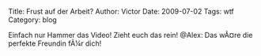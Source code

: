 Title: Frust auf der Arbeit?
Author: Victor
Date: 2009-07-02
Tags: wtf
Category: blog

Einfach nur Hammer das Video! Zieht euch das rein! @Alex: Das wÃ¤re die perfekte Freundin fÃ¼r dich!

<div align="center">
</div>

<!--break-->